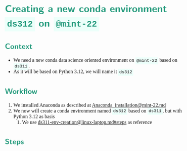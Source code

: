 <style>
body {
  font-family: "Gentium Basic", Cardo , "Linux Libertine o", "Palatino Linotype", Cambria, serif;
  font-size: 100% !important;
  padding-right: 12%;
}
code {
  padding: 0.25em;
	
  white-space: pre;
  font-family: "Tlwg mono", Consolas, "Liberation Mono", Menlo, Courier, monospace;
	
  background-color: #ECFFFA;
  //border: 1px solid #ccc;
  //border-radius: 3px;
}

kbd {
  display: inline-block;
  padding: 3px 5px;
  font-family: "Tlwg mono", Consolas, "Liberation Mono", Menlo, Courier, monospace;
  line-height: 10px;
  color: #555;
  vertical-align: middle;
  background-color: #ECFFFA;
  border: solid 1px #ccc;
  border-bottom-color: #bbb;
  border-radius: 3px;
  box-shadow: inset 0 -1px 0 #bbb;
}

h1,h2,h3,h4,h5 {
  color: #269B7D; 
  font-family: "fira sans", "Latin Modern Sans", Calibri, "Trebuchet MS", sans-serif;
}

</style>

# Creating a new conda environment `ds312` on `@mint-22`

## Context
- We need a new conda data science oriented environment on `@mint-22` based on `ds311`. 
- As it will be based on Python 3.12, we will name it `ds312`

## Workflow
1. We installed Anaconda as described at [Anaconda_installation@mint-22.md](Anaconda_installation@mint-22.md)
2. We now will create a conda environment named `ds312` based on `ds311`, but with Python 3.12 as basis
   1. We use [ds311-env-creation@linux-laptop.md#steps](ds311-env-creation@linux-laptop.md#steps) as reference

## Steps

